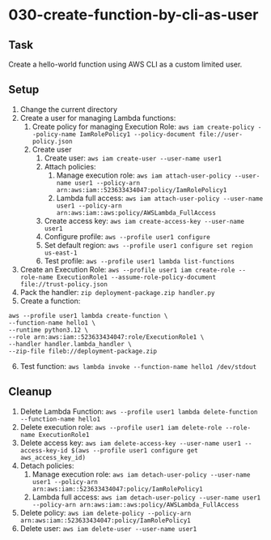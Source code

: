 # 030-create-function-by-cli-as-user

## Task
Create a hello-world function using AWS CLI as a custom limited user.

## Setup
1. Change the current directory
2. Create a user for managing Lambda functions:
	1. Create policy for managing Execution Role: `aws iam create-policy --policy-name IamRolePolicy1 --policy-document file://user-policy.json`
	2. Create user
		1. Create user: `aws iam create-user --user-name user1`
		2. Attach policies: 
			1. Manage execution role: `aws iam attach-user-policy --user-name user1 --policy-arn arn:aws:iam::523633434047:policy/IamRolePolicy1`
			2. Lambda full access: `aws iam attach-user-policy --user-name user1 --policy-arn arn:aws:iam::aws:policy/AWSLambda_FullAccess`
		3. Create access key: `aws iam create-access-key --user-name user1`
		4. Configure profile: `aws --profile user1 configure`
		5. Set default region: `aws --profile user1 configure set region us-east-1`
		6. Test profile: `aws --profile user1 lambda list-functions`
3. Create an Execution Role: `aws --profile user1 iam create-role --role-name ExecutionRole1 --assume-role-policy-document file://trust-policy.json`
4. Pack the handler: `zip deployment-package.zip handler.py`
5. Create a function:
```
aws --profile user1 lambda create-function \
--function-name hello1 \
--runtime python3.12 \
--role arn:aws:iam::523633434047:role/ExecutionRole1 \
--handler handler.lambda_handler \
--zip-file fileb://deployment-package.zip
```
6. Test function: `aws lambda invoke --function-name hello1 /dev/stdout`

## Cleanup
1. Delete Lambda Function: `aws --profile user1 lambda delete-function --function-name hello1`
2. Delete execution role: `aws --profile user1 iam delete-role --role-name ExecutionRole1`
3. Delete access key: `aws iam delete-access-key --user-name user1 --access-key-id $(aws --profile user1 configure get aws_access_key_id)`
4. Detach policies:
	1. Manage execution role: `aws iam detach-user-policy --user-name user1 --policy-arn arn:aws:iam::523633434047:policy/IamRolePolicy1`
	2. Lambda full access: `aws iam detach-user-policy --user-name user1 --policy-arn arn:aws:iam::aws:policy/AWSLambda_FullAccess`
5. Delete policy: `aws iam delete-policy --policy-arn arn:aws:iam::523633434047:policy/IamRolePolicy1`
6. Delete user: `aws iam delete-user --user-name user1`
